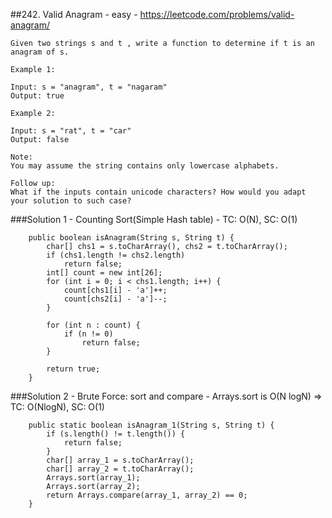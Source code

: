 ##242. Valid Anagram - easy - https://leetcode.com/problems/valid-anagram/
```
Given two strings s and t , write a function to determine if t is an anagram of s.

Example 1:

Input: s = "anagram", t = "nagaram"
Output: true

Example 2:

Input: s = "rat", t = "car"
Output: false

Note:
You may assume the string contains only lowercase alphabets.

Follow up:
What if the inputs contain unicode characters? How would you adapt your solution to such case?
```
###Solution 1 - Counting Sort(Simple Hash table) - TC: O(N), SC: O(1)
```
    public boolean isAnagram(String s, String t) {
        char[] chs1 = s.toCharArray(), chs2 = t.toCharArray();
        if (chs1.length != chs2.length)
            return false;
        int[] count = new int[26];
        for (int i = 0; i < chs1.length; i++) {
            count[chs1[i] - 'a']++;
            count[chs2[i] - 'a']--;
        }

        for (int n : count) {
            if (n != 0)
                return false;
        }

        return true;
    }
```
###Solution 2 - Brute Force: sort and compare - Arrays.sort is O(N logN) => TC: O(NlogN), SC: O(1)
```
    public static boolean isAnagram_1(String s, String t) {
        if (s.length() != t.length()) {
            return false;
        }
        char[] array_1 = s.toCharArray();
        char[] array_2 = t.toCharArray();
        Arrays.sort(array_1);
        Arrays.sort(array_2);
        return Arrays.compare(array_1, array_2) == 0;
    }
```